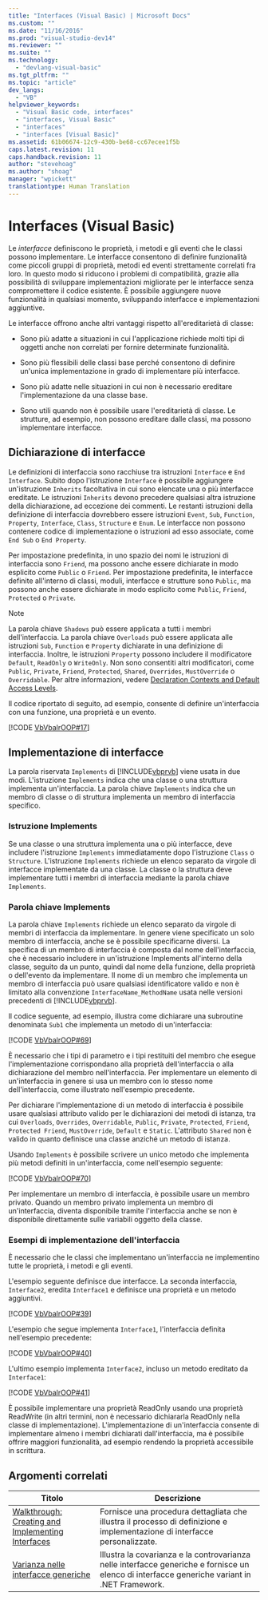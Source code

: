 ```yaml
---
title: "Interfaces (Visual Basic) | Microsoft Docs"
ms.custom: ""
ms.date: "11/16/2016"
ms.prod: "visual-studio-dev14"
ms.reviewer: ""
ms.suite: ""
ms.technology: 
  - "devlang-visual-basic"
ms.tgt_pltfrm: ""
ms.topic: "article"
dev_langs: 
  - "VB"
helpviewer_keywords: 
  - "Visual Basic code, interfaces"
  - "interfaces, Visual Basic"
  - "interfaces"
  - "interfaces [Visual Basic]"
ms.assetid: 61b06674-12c9-430b-be68-cc67ecee1f5b
caps.latest.revision: 11
caps.handback.revision: 11
author: "stevehoag"
ms.author: "shoag"
manager: "wpickett"
translationtype: Human Translation
---
```

# Interfaces (Visual Basic)
Le *interfacce* definiscono le proprietà, i metodi e gli eventi che le classi possono implementare.  Le interfacce consentono di definire funzionalità come piccoli gruppi di proprietà, metodi ed eventi strettamente correlati fra loro. In questo modo si riducono i problemi di compatibilità, grazie alla possibilità di sviluppare implementazioni migliorate per le interfacce senza compromettere il codice esistente.  È possibile aggiungere nuove funzionalità in qualsiasi momento, sviluppando interfacce e implementazioni aggiuntive.  
  
 Le interfacce offrono anche altri vantaggi rispetto all'ereditarietà di classe:  
  
-   Sono più adatte a situazioni in cui l'applicazione richiede molti tipi di oggetti anche non correlati per fornire determinate funzionalità.  
  
-   Sono più flessibili delle classi base perché consentono di definire un'unica implementazione in grado di implementare più interfacce.  
  
-   Sono più adatte nelle situazioni in cui non è necessario ereditare l'implementazione da una classe base.  
  
-   Sono utili quando non è possibile usare l'ereditarietà di classe.  Le strutture, ad esempio, non possono ereditare dalle classi, ma possono implementare interfacce.  
  
## Dichiarazione di interfacce  
 Le definizioni di interfaccia sono racchiuse tra istruzioni `Interface` e `End Interface`.  Subito dopo l'istruzione `Interface` è possibile aggiungere un'istruzione `Inherits` facoltativa in cui sono elencate una o più interfacce ereditate.  Le istruzioni `Inherits` devono precedere qualsiasi altra istruzione della dichiarazione, ad eccezione dei commenti.  Le restanti istruzioni della definizione di interfaccia dovrebbero essere istruzioni `Event`, `Sub`, `Function`, `Property`, `Interface`, `Class`, `Structure` e `Enum`.  Le interfacce non possono contenere codice di implementazione o istruzioni ad esso associate, come `End Sub` o `End Property`.  
  
 Per impostazione predefinita, in uno spazio dei nomi le istruzioni di interfaccia sono `Friend`, ma possono anche essere dichiarate in modo esplicito come `Public` o `Friend`.  Per impostazione predefinita, le interfacce definite all'interno di classi, moduli, interfacce e strutture sono `Public`, ma possono anche essere dichiarate in modo esplicito come `Public`, `Friend`, `Protected` o `Private`.  
  
> [!NOTE]
>  La parola chiave `Shadows` può essere applicata a tutti i membri dell'interfaccia.  La parola chiave `Overloads` può essere applicata alle istruzioni `Sub`, `Function` e `Property` dichiarate in una definizione di interfaccia.  Inoltre, le istruzioni `Property` possono includere il modificatore `Default`, `ReadOnly` o `WriteOnly`.  Non sono consentiti altri modificatori, come `Public`, `Private`, `Friend`, `Protected`, `Shared`, `Overrides`, `MustOverride` o `Overridable`.  Per altre informazioni, vedere [Declaration Contexts and Default Access Levels](../../../../visual-basic/language-reference/statements/declaration-contexts-and-default-access-levels.md).  
  
 Il codice riportato di seguito, ad esempio, consente di definire un'interfaccia con una funzione, una proprietà e un evento.  
  
 [!CODE [VbVbalrOOP#17](../CodeSnippet/VS_Snippets_VBCSharp/VbVbalrOOP#17)]  
  
## Implementazione di interfacce  
 La parola riservata `Implements` di [!INCLUDE[vbprvb](../../../../csharp/programming-guide/concepts/linq/includes/vbprvb_md.md)] viene usata in due modi.  L'istruzione `Implements` indica che una classe o una struttura implementa un'interfaccia.  La parola chiave `Implements` indica che un membro di classe o di struttura implementa un membro di interfaccia specifico.  
  
### Istruzione Implements  
 Se una classe o una struttura implementa una o più interfacce, deve includere l'istruzione `Implements` immediatamente dopo l'istruzione `Class` o `Structure`.  L'istruzione `Implements` richiede un elenco separato da virgole di interfacce implementate da una classe.  La classe o la struttura deve implementare tutti i membri di interfaccia mediante la parola chiave `Implements`.  
  
### Parola chiave Implements  
 La parola chiave `Implements` richiede un elenco separato da virgole di membri di interfaccia da implementare.  In genere viene specificato un solo membro di interfaccia, anche se è possibile specificarne diversi.  La specifica di un membro di interfaccia è composta dal nome dell'interfaccia, che è necessario includere in un'istruzione Implements all'interno della classe, seguito da un punto, quindi dal nome della funzione, della proprietà o dell'evento da implementare.  Il nome di un membro che implementa un membro di interfaccia può usare qualsiasi identificatore valido e non è limitato alla convenzione `InterfaceName_MethodName` usata nelle versioni precedenti di [!INCLUDE[vbprvb](../../../../csharp/programming-guide/concepts/linq/includes/vbprvb_md.md)].  
  
 Il codice seguente, ad esempio, illustra come dichiarare una subroutine denominata `Sub1` che implementa un metodo di un'interfaccia:  
  
 [!CODE [VbVbalrOOP#69](../CodeSnippet/VS_Snippets_VBCSharp/VbVbalrOOP#69)]  
  
 È necessario che i tipi di parametro e i tipi restituiti del membro che esegue l'implementazione corrispondano alla proprietà dell'interfaccia o alla dichiarazione del membro nell'interfaccia.  Per implementare un elemento di un'interfaccia in genere si usa un membro con lo stesso nome dell'interfaccia, come illustrato nell'esempio precedente.  
  
 Per dichiarare l'implementazione di un metodo di interfaccia è possibile usare qualsiasi attributo valido per le dichiarazioni dei metodi di istanza, tra cui `Overloads`, `Overrides`, `Overridable`, `Public`, `Private`, `Protected`, `Friend`, `Protected Friend`, `MustOverride`, `Default` e `Static`.  L'attributo `Shared` non è valido in quanto definisce una classe anziché un metodo di istanza.  
  
 Usando `Implements` è possibile scrivere un unico metodo che implementa più metodi definiti in un'interfaccia, come nell'esempio seguente:  
  
 [!CODE [VbVbalrOOP#70](../CodeSnippet/VS_Snippets_VBCSharp/VbVbalrOOP#70)]  
  
 Per implementare un membro di interfaccia, è possibile usare un membro privato.  Quando un membro privato implementa un membro di un'interfaccia, diventa disponibile tramite l'interfaccia anche se non è disponibile direttamente sulle variabili oggetto della classe.  
  
### Esempi di implementazione dell'interfaccia  
 È necessario che le classi che implementano un'interfaccia ne implementino tutte le proprietà, i metodi e gli eventi.  
  
 L'esempio seguente definisce due interfacce.  La seconda interfaccia, `Interface2`, eredita `Interface1` e definisce una proprietà e un metodo aggiuntivi.  
  
 [!CODE [VbVbalrOOP#39](../CodeSnippet/VS_Snippets_VBCSharp/VbVbalrOOP#39)]  
  
 L'esempio che segue implementa `Interface1`, l'interfaccia definita nell'esempio precedente:  
  
 [!CODE [VbVbalrOOP#40](../CodeSnippet/VS_Snippets_VBCSharp/VbVbalrOOP#40)]  
  
 L'ultimo esempio implementa `Interface2`, incluso un metodo ereditato da `Interface1`:  
  
 [!CODE [VbVbalrOOP#41](../CodeSnippet/VS_Snippets_VBCSharp/VbVbalrOOP#41)]  
  
 È possibile implementare una proprietà ReadOnly usando una proprietà ReadWrite \(in altri termini, non è necessario dichiararla ReadOnly nella classe di implementazione\).  L'implementazione di un'interfaccia consente di implementare almeno i membri dichiarati dall'interfaccia, ma è possibile offrire maggiori funzionalità, ad esempio rendendo la proprietà accessibile in scrittura.  
  
## Argomenti correlati  
  
|Titolo|Descrizione|  
|------------|-----------------|  
|[Walkthrough: Creating and Implementing Interfaces](../../../../visual-basic/programming-guide/language-features/interfaces/walkthrough-creating-and-implementing-interfaces.md)|Fornisce una procedura dettagliata che illustra il processo di definizione e implementazione di interfacce personalizzate.|  
|[Varianza nelle interfacce generiche](../Topic/Variance%20in%20Generic%20Interfaces%20\(C%23%20and%20Visual%20Basic\).md)|Illustra la covarianza e la controvarianza nelle interfacce generiche e fornisce un elenco di interfacce generiche variant in .NET Framework.|